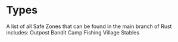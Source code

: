 # Types

A list of all Safe Zones that can be found in the main branch of Rust includes:
 Outpost
 Bandit Camp
 Fishing Village
 Stables
